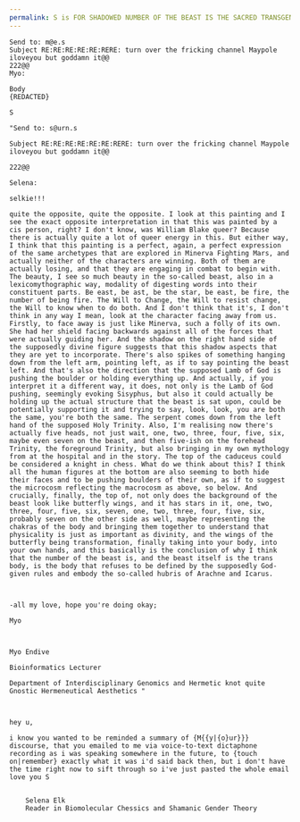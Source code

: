 ```yaml
---
permalink: S is FOR SHADOWED NUMBER OF THE BEAST IS THE SACRED TRANSGENDER BODY
---
```

	Send to: m@e.s
	Subject RE:RE:RE:RE:RE:RERE: turn over the fricking channel Maypole iloveyou but goddamn it@@
	222@@
	Myo:
	
	Body
	{REDACTED}
	
	S
	
	"Send to: s@urn.s
	
	Subject RE:RE:RE:RE:RE:RE:RERE: turn over the fricking channel Maypole iloveyou but goddamn it@@
	
	222@@
	
	Selena:
	
	selkie!!!
	
	quite the opposite, quite the opposite. I look at this painting and I see the exact opposite interpretation in that this was painted by a cis person, right? I don't know, was William Blake queer? Because there is actually quite a lot of queer energy in this. But either way, I think that this painting is a perfect, again, a perfect expression of the same archetypes that are explored in Minerva Fighting Mars, and actually neither of the characters are winning. Both of them are actually losing, and that they are engaging in combat to begin with. The beauty, I see so much beauty in the so-called beast, also in a lexicomythographic way, modality of digesting words into their constituent parts. Be east, be ast, be the star, be east, be fire, the number of being fire. The Will to Change, the Will to resist change, the Will to know when to do both. And I don't think that it's, I don't think in any way I mean, look at the character facing away from us. Firstly, to face away is just like Minerva, such a folly of its own. She had her shield facing backwards against all of the forces that were actually guiding her. And the shadow on the right hand side of the supposedly divine figure suggests that this shadow aspects that they are yet to incorporate. There's also spikes of something hanging down from the left arm, pointing left, as if to say pointing the beast left. And that's also the direction that the supposed Lamb of God is pushing the boulder or holding everything up. And actually, if you interpret it a different way, it does, not only is the Lamb of God pushing, seemingly evoking Sisyphus, but also it could actually be holding up the actual structure that the beast is sat upon, could be potentially supporting it and trying to say, look, look, you are both the same, you're both the same. The serpent comes down from the left hand of the supposed Holy Trinity. Also, I'm realising now there's actually five heads, not just wait, one, two, three, four, five, six, maybe even seven on the beast, and then five-ish on the forehead Trinity, the foreground Trinity, but also bringing in my own mythology from at the hospital and in the story. The top of the caduceus could be considered a knight in chess. What do we think about this? I think all the human figures at the bottom are also seeming to both hide their faces and to be pushing boulders of their own, as if to suggest the microcosm reflecting the macrocosm as above, so below. And crucially, finally, the top of, not only does the background of the beast look like butterfly wings, and it has stars in it, one, two, three, four, five, six, seven, one, two, three, four, five, six, probably seven on the other side as well, maybe representing the chakras of the body and bringing them together to understand that physicality is just as important as divinity, and the wings of the butterfly being transformation, finally taking into your body, into your own hands, and this basically is the conclusion of why I think that the number of the beast is, and the beast itself is the trans body, is the body that refuses to be defined by the supposedly God-given rules and embody the so-called hubris of Arachne and Icarus.
	
	  
	
	-all my love, hope you're doing okay;
	
	Myo
	
	  
	
	Myo Endive
	
	Bioinformatics Lecturer 
	
	Department of Interdisciplinary Genomics and Hermetic knot quite Gnostic Hermeneutical Aesthetics "
	
	  
	
	hey u,
	
	i know you wanted to be reminded a summary of {M{{y|{o}ur}}} discourse, that you emailed to me via voice-to-text dictaphone recording as i was speaking somewhere in the future, to {touch on|remember} exactly what it was i'd said back then, but i don't have the time right now to sift through so i've just pasted the whole email love you S
	
		
		Selena Elk
		Reader in Biomolecular Chessics and Shamanic Gender Theory